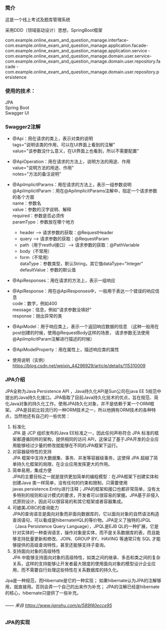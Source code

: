 ### 简介

这是一个线上考试及题库管理系统

采用DDD（领域驱动设计）思想，SpringBoot框架

com.example.online_exam_and_question_manage.interface-com.example.online_exam_and_question_manage.application.facade-com.example.online_exam_and_question_manage.application.service
-com.example.online_exam_and_question_manage.domain.user.service-com.example.online_exam_and_question_manage.domain.user.repository.facade
-com.example.online_exam_and_question_manage.domain.user.repository.persistence

### 使用的技术：

JPA  
Spring Boot  
Swagger UI

### Swagger2注解

* @Api：用在请求的类上，表示对类的说明  
  tags="说明该类的作用，可以在UI界面上看到的注解"  
  value="该参数没什么意义，在UI界面上也看到，所以不需要配置"

* @ApiOperation：用在请求的方法上，说明方法的用途、作用  
  value="说明方法的用途、作用"  
  notes="方法的备注说明"

* @ApiImplicitParams：用在请求的方法上，表示一组参数说明  
  @ApiImplicitParam：用在@ApiImplicitParams注解中，指定一个请求参数的各个方面  
  name：参数名  
  value：参数的汉字说明、解释  
  required：参数是否必须传  
  paramType：参数放在哪个地方
    * header --> 请求参数的获取：@RequestHeader
    * query --> 请求参数的获取：@RequestParam
    * path（用于restful接口）--> 请求参数的获取：@PathVariable
    * body（不常用）
    * form（不常用）    
      dataType：参数类型，默认String，其它值dataType="Integer"         
      defaultValue：参数的默认值

* @ApiResponses：用在请求的方法上，表示一组响应
* @ApiResponse：用在@ApiResponses中，一般用于表达一个错误的响应信息  
  code：数字，例如400  
  message：信息，例如"请求参数没填好"  
  response：抛出异常的类

* @ApiModel：用于响应类上，表示一个返回响应数据的信息 （这种一般用在post创建的时候，使用@RequestBody这样的场景， 请求参数无法使用@ApiImplicitParam注解进行描述的时候）
* @ApiModelProperty：用在属性上，描述响应类的属性


* 使用说明（实例）
  https://blog.csdn.net/weixin_44296929/article/details/115310009

### JPA介绍

JPA全称为Java Persistence API ，Java持久化API是Sun公司在java EE
5规范中提出的Java持久化接口。JPA吸取了目前Java持久化技术的优点，旨在规范、简化Java对象的持久化工作。使用JPA持久化对象，并不是依赖于某一个ORM框架。
JPA是目前比较流行的一种ORM技术之一，所以他拥有ORM技术的各种特点，当然他还有自己的一些优势：

1. 标准化  
   JPA 是 JCP 组织发布的Java EE标准之一，因此任何声称符合 JPA 标准的框架都遵循同样的架构，提供相同的访问 API，这保证了基于JPA开发的企业应用能够经过少量的修改就能够在不同的JPA框架下运行。
2. 对容器级特性的支持  
   JPA 框架中支持大数据集、事务、并发等容器级事务，这使得 JPA 超越了简单持久化框架的局限，在企业应用发挥更大的作用。
3. 简单易用，集成方便  
   JPA的主要目标之一就是提供更加简单的编程模型：在JPA框架下创建实体和创建Java 类一样简单，没有任何的约束和限制，只需要使用
   javax.persistence.Entity进行注释；JPA的框架和接口也都非常简单，没有太多特别的规则和设计模式的要求，开发者可以很容易的掌握。JPA基于非侵入式原则设计，因此可以很容易的和其它框架或者容器集成。
4. 可媲美JDBC的查询能力  
   JPA的查询语言是面向对象而非面向数据库的，它以面向对象的自然语法构造查询语句，可以看成是hibernateHQL的等价物。JPA定义了独特的JPQL（Java Persistence Query Language），JPQL是EJB
   QL的一种扩展，它是针对实体的一种查询语言，操作对象是实体，而不是关系数据库的表，而且能够支持批量更新和修改、JOIN、GROUP BY、HAVING 等通常只有 SQL 才能够提供的高级查询特性，甚至还能够支持子查询。
5. 支持面向对象的高级特性  
   JPA 中能够支持面向对象的高级特性，如类之间的继承、多态和类之间的复杂关系，这样的支持能够让开发者最大限度的使用面向对象的模型设计企业应用，而不需要自行处理这些特性在关系数据库的持久化。

Jpa是一种规范，而Hibernate是它的一种实现； 如果hibernate认为JPA的注解够用，就直接用。否则会弄一个自己的出来作为补充； JPA的注解已经是hibernate的核心，hibernate只提供了一些补充。

###### —— 来自 https://www.jianshu.com/p/589f40ecce95

### JPA的实现


